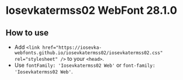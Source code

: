 # Iosevkatermss02 WebFont 28.1.0

## How to use

- Add `<link href="https://iosevka-webfonts.github.io/iosevkatermss02/iosevkatermss02.css" rel="stylesheet" />` to your `<head>`.
- Use `fontFamily: 'Iosevkatermss02 Web'` or `font-family: 'Iosevkatermss02 Web'`.
